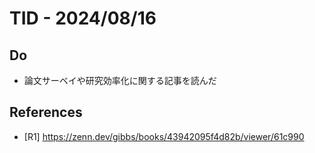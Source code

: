 # TID - 2024/08/16
<!--
## Learnings
- 
- 
-->


## Do
- 論文サーベイや研究効率化に関する記事を読んだ

## References
- [R1] https://zenn.dev/gibbs/books/43942095f4d82b/viewer/61c990
